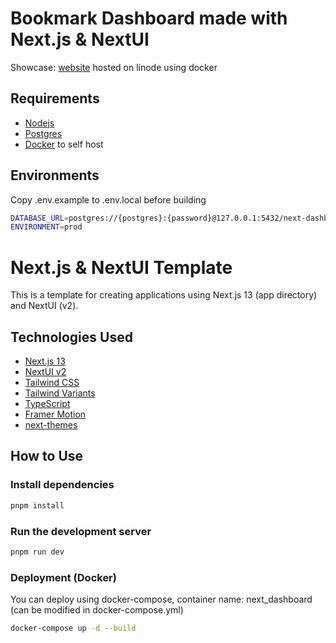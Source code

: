 # Bookmark Dashboard made with Next.js & NextUI

Showcase: [website](https://next-dashboard.tzgyn.com) hosted on linode using docker

## Requirements

-   [Nodejs](https://nodejs.org/en)
-   [Postgres](https://www.postgresql.org/)
-   [Docker](https://www.docker.com/) to self host

## Environments

Copy .env.example to .env.local before building

```bash
DATABASE_URL=postgres://{postgres}:{password}@127.0.0.1:5432/next-dashboard
ENVIRONMENT=prod

```

# Next.js & NextUI Template

This is a template for creating applications using Next.js 13 (app directory) and NextUI (v2).

## Technologies Used

-   [Next.js 13](https://nextjs.org/docs/getting-started)
-   [NextUI v2](https://nextui.org/)
-   [Tailwind CSS](https://tailwindcss.com/)
-   [Tailwind Variants](https://tailwind-variants.org)
-   [TypeScript](https://www.typescriptlang.org/)
-   [Framer Motion](https://www.framer.com/motion/)
-   [next-themes](https://github.com/pacocoursey/next-themes)

## How to Use

### Install dependencies

```bash
pnpm install
```

### Run the development server

```bash
pnpm run dev
```

### Deployment (Docker)

You can deploy using docker-compose, container name: next_dashboard (can be modified in docker-compose.yml)

```bash
docker-compose up -d --build

```
